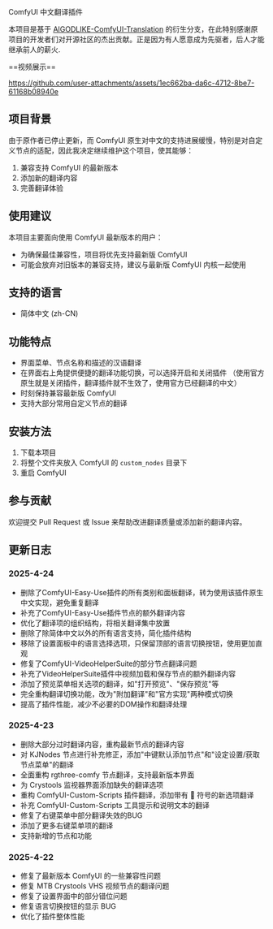 ComfyUI 中文翻译插件

本项目是基于 [AIGODLIKE-ComfyUI-Translation](https://github.com/AIGODLIKE/AIGODLIKE-ComfyUI-Translation) 的衍生分支，在此特别感谢原项目的开发者们对开源社区的杰出贡献。正是因为有人愿意成为先驱者，后人才能继承前人的薪火.

==视频展示==

https://github.com/user-attachments/assets/1ec662ba-da6c-4712-8be7-61168b08940e

## 项目背景

由于原作者已停止更新，而 ComfyUI 原生对中文的支持进展缓慢，特别是对自定义节点的适配，因此我决定继续维护这个项目，使其能够：

1. 兼容支持 ComfyUI 的最新版本
2. 添加新的翻译内容
3. 完善翻译体验

## 使用建议

本项目主要面向使用 ComfyUI 最新版本的用户：

- 为确保最佳兼容性，项目将优先支持最新版 ComfyUI
- 可能会放弃对旧版本的兼容支持，建议与最新版 ComfyUI 内核一起使用

## 支持的语言

- 简体中文 (zh-CN)

## 功能特点

- 界面菜单、节点名称和描述的汉语翻译
- 在界面右上角提供便捷的翻译功能切换，可以选择开启和关闭插件
（使用官方原生就是关闭插件，翻译插件就不生效了，使用官方已经翻译的中文）
- 时刻保持兼容最新版 ComfyUI
- 支持大部分常用自定义节点的翻译

## 安装方法

1. 下载本项目
2. 将整个文件夹放入 ComfyUI 的 `custom_nodes` 目录下
3. 重启 ComfyUI

## 参与贡献

欢迎提交 Pull Request 或 Issue 来帮助改进翻译质量或添加新的翻译内容。

## 更新日志

### 2025-4-24
- 删除了ComfyUI-Easy-Use插件的所有类别和面板翻译，转为使用该插件原生中文实现，避免重复翻译
- 补充了ComfyUI-Easy-Use插件节点的额外翻译内容
- 优化了翻译项的组织结构，将相关翻译集中放置
- 删除了除简体中文以外的所有语言支持，简化插件结构
- 移除了设置面板中的语言选择选项，只保留顶部的语言切换按钮，使用更加直观
- 修复了ComfyUI-VideoHelperSuite的部分节点翻译问题
- 补充了VideoHelperSuite插件中视频加载和保存节点的额外翻译内容
- 添加了预览菜单相关选项的翻译，如"打开预览"、"保存预览"等
- 完全重构翻译切换功能，改为"附加翻译"和"官方实现"两种模式切换
- 提高了插件性能，减少不必要的DOM操作和翻译处理

### 2025-4-23
- 删除大部分过时翻译内容，重构最新节点的翻译内容
- 对 KJNodes 节点进行补充修正，添加"中键默认添加节点"和"设定设置/获取节点菜单"的翻译
- 全面重构 rgthree-comfy 节点翻译，支持最新版本界面
- 为 Crystools 监视器界面添加缺失的翻译选项
- 重构 ComfyUI-Custom-Scripts 插件翻译，添加带有 🐍 符号的新选项翻译
- 补充 ComfyUI-Custom-Scripts 工具提示和说明文本的翻译
- 修复了右键菜单中部分翻译失效的BUG
- 添加了更多右键菜单项的翻译
- 支持新增的节点和功能

### 2025-4-22
- 修复了最新版本 ComfyUI 的一些兼容性问题
- 修复 MTB Crystools VHS 视频节点的翻译问题
- 修复了设置界面中的部分错位问题
- 修复语言切换按钮的显示 BUG
- 优化了插件整体性能
